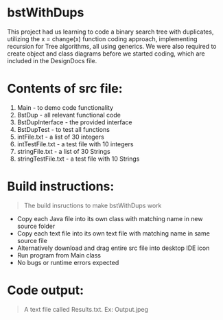 # bstWithDups
This project had us learning to code a binary search tree with duplicates, utilizing the x = change(x) function coding approach, implementing recursion for Tree algorithms, all using generics. We were also required to create object and class diagrams before we started coding, which are included in the DesignDocs file.

# Contents of src file:
  1. Main - to demo code functionality
  2. BstDup - all relevant functional code
  3. BstDupInterface - the provided interface
  4. BstDupTest - to test all functions
  5. intFile.txt - a list of 30 integers
  6. intTestFile.txt - a test file with 10 integers
  7. stringFile.txt - a list of 30 Strings
  8. stringTestFile.txt - a test file with 10 Strings

# Build instructions:
> The build insructions to make bstWithDups work
- Copy each Java file into its own class with matching name in new source folder
- Copy each text file into its own text file with matching name in same source file
- Alternatively download and drag entire src file into desktop IDE icon
- Run program from Main class  
- No bugs or runtime errors expected

# Code output:
> A text file called Results.txt. Ex: Output.jpeg
